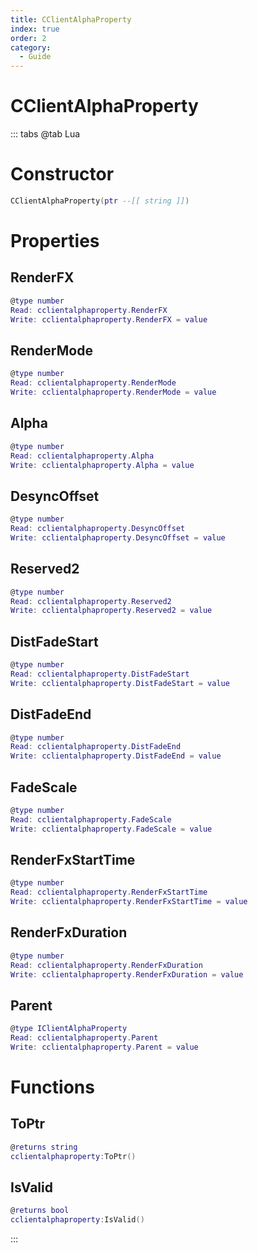 ```yaml
---
title: CClientAlphaProperty
index: true
order: 2
category:
  - Guide
---
```


# CClientAlphaProperty

::: tabs
@tab Lua
# Constructor
```lua
CClientAlphaProperty(ptr --[[ string ]])
```
# Properties
## RenderFX 
```lua
@type number
Read: cclientalphaproperty.RenderFX
Write: cclientalphaproperty.RenderFX = value
```
## RenderMode 
```lua
@type number
Read: cclientalphaproperty.RenderMode
Write: cclientalphaproperty.RenderMode = value
```
## Alpha 
```lua
@type number
Read: cclientalphaproperty.Alpha
Write: cclientalphaproperty.Alpha = value
```
## DesyncOffset 
```lua
@type number
Read: cclientalphaproperty.DesyncOffset
Write: cclientalphaproperty.DesyncOffset = value
```
## Reserved2 
```lua
@type number
Read: cclientalphaproperty.Reserved2
Write: cclientalphaproperty.Reserved2 = value
```
## DistFadeStart 
```lua
@type number
Read: cclientalphaproperty.DistFadeStart
Write: cclientalphaproperty.DistFadeStart = value
```
## DistFadeEnd 
```lua
@type number
Read: cclientalphaproperty.DistFadeEnd
Write: cclientalphaproperty.DistFadeEnd = value
```
## FadeScale 
```lua
@type number
Read: cclientalphaproperty.FadeScale
Write: cclientalphaproperty.FadeScale = value
```
## RenderFxStartTime 
```lua
@type number
Read: cclientalphaproperty.RenderFxStartTime
Write: cclientalphaproperty.RenderFxStartTime = value
```
## RenderFxDuration 
```lua
@type number
Read: cclientalphaproperty.RenderFxDuration
Write: cclientalphaproperty.RenderFxDuration = value
```
## Parent 
```lua
@type IClientAlphaProperty
Read: cclientalphaproperty.Parent
Write: cclientalphaproperty.Parent = value
```
# Functions
## ToPtr
```lua
@returns string
cclientalphaproperty:ToPtr()
```
## IsValid
```lua
@returns bool
cclientalphaproperty:IsValid()
```

:::